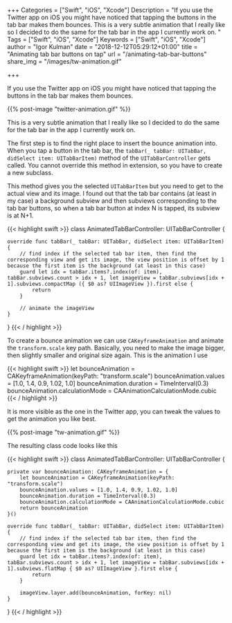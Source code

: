 +++
Categories = ["Swift", "iOS", "Xcode"]
Description = "If you use the Twitter app on iOS you might have noticed that tapping the buttons in the tab bar makes them bounces. This is a very subtle animation that I really like so I decided to do the same for the tab bar in the app I currently work on. "
Tags = ["Swift", "iOS", "Xcode"]
Keywords = ["Swift", "iOS", "Xcode"]
author = "Igor Kulman"
date = "2018-12-12T05:29:12+01:00"
title = "Animating tab bar buttons on tap"
url = "/animating-tab-bar-buttons"
share_img = "/images/tw-animation.gif"

+++

If you use the Twitter app on iOS you might have noticed that tapping the buttons in the tab bar makes them bounces. 

{{% post-image "twitter-animation.gif" %}}

This is a very subtle animation that I really like so I decided to do the same for the tab bar in the app I currently work on. 

The first step is to find the right place to insert the bounce animation into. When you tap a button in the tab bar, the `tabBar(_ tabBar: UITabBar, didSelect item: UITabBarItem)` method of the `UITabBarController` gets called. You cannot override this method in extension, so you have to create a new subclass. 

This method gives you the selected `UITabBarItem` but you need to get to the actual view and its image. I found out that the tab bar contains (at least in my case) a background subview and then subviews corresponding to the tab bar buttons, so when a tab bar button at index N is tapped, its subview is at N+1.

{{< highlight swift >}}
class AnimatedTabBarController: UITabBarController {

    override func tabBar(_ tabBar: UITabBar, didSelect item: UITabBarItem) {
        // find index if the selected tab bar item, then find the corresponding view and get its image, the view position is offset by 1 because the first item is the background (at least in this case)
        guard let idx = tabBar.items?.index(of: item), tabBar.subviews.count > idx + 1, let imageView = tabBar.subviews[idx + 1].subviews.compactMap ({ $0 as? UIImageView }).first else {
            return
        }

        // animate the imageView
    }
}
{{< / highlight >}}

To create a bounce animation we can use `CAKeyframeAnimation` and animate the `transform.scale` key path. Basically, you need to make the image bigger, then slightly smaller and original size again. This is the animation I use

<!--more-->

{{< highlight swift >}}
let bounceAnimation = CAKeyframeAnimation(keyPath: "transform.scale")
bounceAnimation.values = [1.0, 1.4, 0.9, 1.02, 1.0]
bounceAnimation.duration = TimeInterval(0.3)
bounceAnimation.calculationMode = CAAnimationCalculationMode.cubic
{{< / highlight >}}        

It is more visible as the one in the Twitter app, you can tweak the values to get the animation you like best.

{{% post-image "tw-animation.gif" %}}

The resulting class code looks like this

{{< highlight swift >}}
class AnimatedTabBarController: UITabBarController {

    private var bounceAnimation: CAKeyframeAnimation = {
        let bounceAnimation = CAKeyframeAnimation(keyPath: "transform.scale")
        bounceAnimation.values = [1.0, 1.4, 0.9, 1.02, 1.0]
        bounceAnimation.duration = TimeInterval(0.3)
        bounceAnimation.calculationMode = CAAnimationCalculationMode.cubic
        return bounceAnimation
    }()

    override func tabBar(_ tabBar: UITabBar, didSelect item: UITabBarItem) {
        // find index if the selected tab bar item, then find the corresponding view and get its image, the view position is offset by 1 because the first item is the background (at least in this case)
        guard let idx = tabBar.items?.index(of: item), tabBar.subviews.count > idx + 1, let imageView = tabBar.subviews[idx + 1].subviews.flatMap { $0 as? UIImageView }.first else {
            return
        }

        imageView.layer.add(bounceAnimation, forKey: nil)
    }
}
{{< / highlight >}}

